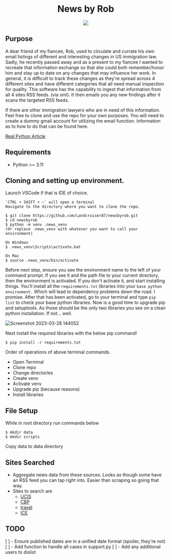 <h1 align="center">
  <b>News by Rob</b><br>
</h1>

<p align="center">
      <a href="https://www.python.org/">
        <img src="https://img.shields.io/badge/Python->3.11-blue" /></a>    
</p>

## Purpose
A dear friend of my fiancee, Rob, used to circulate and currate his own email
listings of different and interesting changes in US immigration law. Sadly, he recently passed away and as a present to my fiancee I wanted to recreate that information exchange so that she could both remember/honor him and stay up to date on any changes that may influence her work.  In general, it is difficult to track these changes as they're spread across 4 different sites and have different categories that all need manual inspection for quality. This software has the capability to ingest that information from all 4 sites RSS feeds.  (via xml).  It then emails you any new findings after it scans the targeted RSS feeds.  

If there are other immigration lawyers who are in need of this information.  Feel free to clone and use the repo for your own purposes.  You will need to create a dummy gmail account for utilizing the email function.  Information as to how to do that can be found here.  

[Real Python Article](https://realpython.com/python-send-email/)


## Requirements
- Python >= 3.11

## Cloning and setting up environment.
Launch VSCode if that is IDE of choice.

```
`CTRL + SHIFT + ~` will open a terminal
Navigate to the directory where you want to clone the repo. 

$ git clone https://github.com/Landcruiser87/newsbyrob.git
$ cd newsbyrob
$ python -m venv .news_venv
(Or replace .news_venv with whatever you want to call your environment)	

On Windows
$ .news_venv\Scripts\activate.bat

On Mac
$ source .news_venv/bin/activate
```

Before next step, ensure you see the environment name to the left of your
command prompt.  If you see it and the path file to your current directory, then
the environment is activated.   If you don't activate it, and start installing
things.  You'll install all the `requirements.txt` libraries into your `base
python environment.` Which will lead to dependency problems down the road.  I
promise. After that has been activated, go to your terminal and type `pip list`
to check your base python libraries.  Now is a good time to upgrade pip and
setuptools. As those should be the only two libraries you see on a clean python
installation.  If not...  well.

![Screenshot 2023-03-28 144052](https://user-images.githubusercontent.com/16505709/228358535-3364e0ea-b273-40b8-ab59-4dddf2f92ee2.png)


Next install the required libraries with the below pip command!

```
$ pip install -r requirements.txt
```

Order of operations of above terminal commands. 
- Open Terminal
- Clone repo
- Change directories
- Create venv
- Activate venv
- Upgrade pip (because reasons)
- Install libraries

## File Setup
While in root directory run commands below
```
$ mkdir data
$ mkdir scripts
```

Copy data to data directory

## Sites Searched

- Aggregate news data from these sources.  Looks as though some have an RSS feed you can tap right into.  Easier than scraping so going that way.
- Sites to search are
  - [UCIS](https://www.uscis.gov/news/rss-feed/59144)
  - [CBP](https://www.cbp.gov/rss)
  - [travel](https://travel.state.gov/_res/rss/TAsTWs.xml#.html)
  - [ICE](https://www.ice.gov/rss)

## TODO
  [ ] - Ensure published dates are in a unified date format (spoiler, they're not)
  [ ] - Add function to handle all cases in support.py
  [ ] - Add any additional users to dislist

